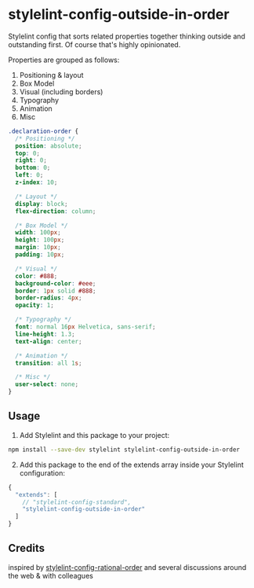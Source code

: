 # stylelint-config-outside-in-order

Stylelint config that sorts related properties together thinking outside and outstanding first. Of course that's highly opinionated.

Properties are grouped as follows:

1. Positioning & layout
2. Box Model
3. Visual (including borders)
4. Typography
5. Animation
6. Misc

```css
.declaration-order {
  /* Positioning */
  position: absolute;
  top: 0;
  right: 0;
  bottom: 0;
  left: 0;
  z-index: 10;

  /* Layout */
  display: block;
  flex-direction: column;

  /* Box Model */
  width: 100px;
  height: 100px;
  margin: 10px;
  padding: 10px;

  /* Visual */
  color: #888;
  background-color: #eee;
  border: 1px solid #888;
  border-radius: 4px;
  opacity: 1;

  /* Typography */
  font: normal 16px Helvetica, sans-serif;
  line-height: 1.3;
  text-align: center;

  /* Animation */
  transition: all 1s;

  /* Misc */
  user-select: none;
}
```

## Usage

1.  Add Stylelint and this package to your project:

```bash
npm install --save-dev stylelint stylelint-config-outside-in-order
```

2.  Add this package to the end of the extends array inside your Stylelint configuration:

```javascript
{
  "extends": [
    // "stylelint-config-standard",
    "stylelint-config-outside-in-order"
  ]
}
```

## Credits

inspired by [stylelint-config-rational-order](https://github.com/constverum/stylelint-config-rational-order) and several discussions around the web & with colleagues
